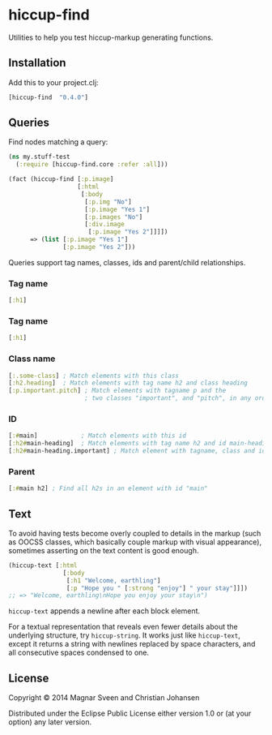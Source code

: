 # hiccup-find

Utilities to help you test hiccup-markup generating functions.

## Installation

Add this to your project.clj:

```clj
[hiccup-find  "0.4.0"]
```

## Queries

Find nodes matching a query:

```clj
(ns my.stuff-test
  (:require [hiccup-find.core :refer :all]))

(fact (hiccup-find [:p.image]
                   [:html
                    [:body
                     [:p.img "No"]
                     [:p.image "Yes 1"]
                     [:p.images "No"]
                     [:div.image
                      [:p.image "Yes 2"]]]])
      => (list [:p.image "Yes 1"]
               [:p.image "Yes 2"]))
```

Queries support tag names, classes, ids and parent/child relationships.

### Tag name

```clj
[:h1]
```

### Tag name

```clj
[:h1]
```

### Class name

```clj
[:.some-class] ; Match elements with this class
[:h2.heading]  ; Match elements with tag name h2 and class heading
[:p.important.pitch] ; Match elements with tagname p and the
                     ; two classes "important", and "pitch", in any order.
```

### ID

```clj
[:#main]            ; Match elements with this id
[:h2#main-heading]  ; Match elements with tag name h2 and id main-heading
[:h2#main-heading.important] ; Match element with tagname, class and id
```

### Parent

```clj
[:#main h2] ; Find all h2s in an element with id "main"
```

## Text

To avoid having tests become overly coupled to details in the markup (such as
OOCSS classes, which basically couple markup with visual appearance), sometimes
asserting on the text content is good enough.

```clj
(hiccup-text [:html
               [:body
                [:h1 "Welcome, earthling"]
                [:p "Hope you " [:strong "enjoy"] " your stay"]]])
;; => "Welcome, earthling\nHope you enjoy your stay\n")
```

`hiccup-text` appends a newline after each block element.

For a textual representation that reveals even fewer details about the
underlying structure, try `hiccup-string`. It works just like `hiccup-text`,
except it returns a string with newlines replaced by space characters, and all
consecutive spaces condensed to one.

## License

Copyright © 2014 Magnar Sveen and Christian Johansen

Distributed under the Eclipse Public License either version 1.0 or (at
your option) any later version.
